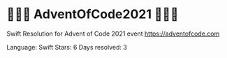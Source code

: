 # 🎄🎄🎄 AdventOfCode2021 🎄🎄🎄
Swift Resolution for Advent of Code 2021 event https://adventofcode.com

Language: Swift
Stars: 6
Days resolved: 3

